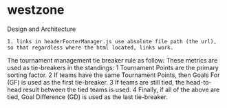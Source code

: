 # westzone

Design and Architecture
```
1. links in headerFooterManager.js use absolute file path (the url), so that regardless where the html located, links work.
```

The tournament management tie breaker rule as follow:
These metrics are used as tie-breakers in the standings:
1 Tournament Points are the primary sorting factor.
2 If teams have the same Tournament Points, then Goals For (GF) is used as the first tie-breaker.
3 If teams are still tied, the head-to-head result between the tied teams is used.
4 Finally, if all of the above are tied, Goal Difference (GD) is used as the last tie-breaker.
